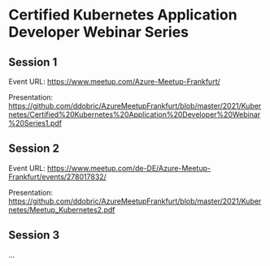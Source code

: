 # Certified Kubernetes Application Developer Webinar Series

## Session 1
Event URL: https://www.meetup.com/Azure-Meetup-Frankfurt/

Presentation: https://github.com/ddobric/AzureMeetupFrankfurt/blob/master/2021/Kubernetes/Certified%20Kubernetes%20Application%20Developer%20Webinar%20Series1.pdf

## Session 2
Event URL: https://www.meetup.com/de-DE/Azure-Meetup-Frankfurt/events/278017832/

Presentation: 
https://github.com/ddobric/AzureMeetupFrankfurt/blob/master/2021/Kubernetes/Meetup_Kubernetes2.pdf

## Session 3
...
